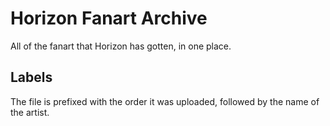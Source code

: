 # Horizon Fanart Archive

All of the fanart that Horizon has gotten, in one place.

## Labels

The file is prefixed with the order it was uploaded, followed by the name of the artist.